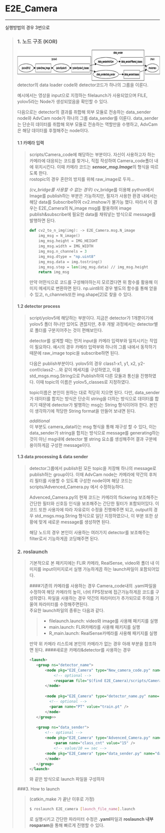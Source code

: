 # E2E_Camera

---

실행방법의 경우 3번으로
> 
> ### 1. 노드 구조 (KOR)
> <img src="scripts/images/rosgraph.png" height="100px"></img><br/>
> detector의 data loader code와 detector코드가 하나의 그룹을 이룬다.    
>     
> 예시에서는 영상을 input으로 지정하는 filelaunch가 사용되었으며 FILE, yolov5라는 Node가 생성되었음을 확인할 수 있다.     
>     
> 다음으로는 detector의 결과를 취합해 외부 모듈로 전송하는 data_sender node와 AdvCam node가 하나의 그룹 data_sender를 이룬다.
> data_sender는 단순히 데이터를 취합해 외부 모듈로 전송하는 역할만을 수행하고, AdvCam은 해당 데이터를 후철해주는 node이다.
> #### 1.1 카메라 입력
>> scripts/Camera_code에 해당하는 부분이다. 자신이 사용하고자 하는 카메라에 대응되는 코드를 찾거나, 직접 작성하여 Camera_code폴더 내에
>> 위치시킨다.
>> 이때 카메라 코드는 ***sensor_msg.Image***의 형식을 따르도록 한다.    
> rostopic의 경우 혼란의 방지를 위헤 raw_image로 두자...
>> 
>> *(cv_bridge를 사용할 수 없는 경우)* cv_bridge를 이용해 python에서 Image를 publish하는 부분은 가능하지만, 필자가 사용한 환경 내에서는 해당 data를 Subscribe하여 cv2.imshow가 불가능 했다.
>> 따라서 이 경우는 E2E_Camera의 N_image msg를 활용하여 image publish&subscribe에 필요한 data를 채워넣는 방식으로 message를 발행하면 된다.
>> ``` python
>> def cv2_to_n_img(img): -> E2E_Camera.msg.N_image
>>     img_msg = N_image()
>>     img_msg.height = IMG_HEIGHT
>>     img_msg.width = IMG_WIDTH
>>     img_msg.n_channels = 3
>>     img_msg.dtype = "np.uint8"
>>     img_msg.data = img.tostring()
>>     img_msg.step = len(img_msg.data) // img_msg.height
>>     return img_msg
>> ```
>> 만약 어떤식으로 코드를 구성해야하는지 모르겠다면 위 함수를 활용해 이미지 메세지로 변환하면 된다.
>> np.uint8의 경우 별도의 함수를 통해 얻을 수 있고, n_channels또한 img.shape[2]로 찾을 수 있다.
>> 
> #### 1.2 detector process
>> script/yolov5에 해당하는 부분이다. 지금은 detector가 1개뿐이기에 yolov5 폴더 하나만 있어도 괜찮지만, 추후 개발 과정에서는 
> detector별로 폴더를 구분지어주는 것이 편해보인다.    
>>    
>> detector를 설계할 때는 먼저 input을 카메라 입력부와 일치시키는 작업이 필요하다. 예시의 경우 카메라 입력부와 하나의 그룹 내에서 동작하기 때문에 
> raw_image topic을 subscribe하면 된다.
>>  
>> 다음은 publish부분이다. yolov5의 경우 class1-x1, y1, x2, y2-conf/class2-...와 같이 메세지를 구성하였고, 이를 std_msgs.msg.String으로
> Publish하여 다른 모듈과 통신을 진행하였다. 이때 topic의 이름은 yolov5_classes로 지정하였다.
>>    
>> topic이름은 본인이 원하는 대로 적당히 지으면 된다. 다만, data_sender가 데이터를 합치는 방식은 단순히 string을 더하는 방식으로 데이터를 합치기
> 때문에 detector가 발행하는 msg는 String 형식이어야 한다. 본인이 생각하기에 적당한 String format을 만들어 보내면 된다.
>>    
>> *additional*     
> 이 부분도 camera_data라는 msg 형식을 통해 재구성 할 수 있다, 이는 data_sender가 string을 합치는 방식으로 message를 generating하는 것이 아닌
> msg내에 detector 별 string 요소를 생성해주어 결과 구분에 용이하게끔 구성한 message이다.  
> #### 1.3 data processing & data sender
>> detector그룹에서 publish된 모든 topic을 저장해 하나의 message로 publish하는 group이다. 이때 AdvCam node는 카메라에 약간의 후처리 필터를
> 사용할 수 있도록 구성한 node이며 해당 코드는 scripts/Advenced_Camera.py 에서 수정하능하다.
>>    
>> Advenced_Camera.py의 현재 코드는 카메라의 flickering 보조해주는 간단한 필터와 신호등 인식을 보조해주는 간단한 필터가 포함되어있다.
> 이 코드 또한 사용자에 따라 자유로이 수정을 진행해주면 되고, output의 경우 std_msgs.msg.String 형식으로 일단 지정하였으나, 이 부분 또한
> 상황에 맞게 새로운 message를 생성하면 된다.
>>    
>> 해당 노드의 경우 본인이 사용하는 여러가지 detector를 보조해주는 filter로서 기능하게끔 코딩해주면 된다.
> ### 2. roslaunch
>> 기본적으로 본 패키지에는 FLIR 카메라, RealSense, video와 폴더 내 이미지를 input이미지로서 실행 가능하게끔 하는 launch파일이
> 포함되어있다.
>>      
>> ####기존의 카메라를 사용하는 경우
>> Camera_code내의 .yaml파일을 수정하여 해당 카메라의 높이, 너비 FPS정보에 접근가능하게끔 코드를 구성하였다. 파일을 사용하는 경우 약간의 파라미터가
> 추가되므로 주의를 기울여 파라미터를 수정해주면된다.    
> 주요한 launch파일의 종류는 다음과 같다.    
>>>- filelaunch.launch: video와 image를 사용해 패키지를 실행    
>>>- main.launch: FLIR카메라를 사용해 패키지를 실행
>>>- R_main.launch: RealSense카메라를 사용해 패키지를 실행    
>>
>> 만약 위 카메라 리스트에 본인의 카메라가 없는 경우 아래 부분을 참조하면 된다.
>> ####새로운 카메라&detector를 사용하는 경우
>> ```xml
>> <launch>
>>    <group ns="detector_name">
>>        <node pkg="E2E_Camera" type="New_camera_code.py" name="camera_name">
>>            <!-- optional -->
>>            <rosparam file="$(find E2E_Camera)/scripts/Camera_code/New_camera_code.yaml" command="load" />
>>        </node>
>>
>>        <node pkg="E2E_Camera" type="detector_name.py" name="detector_name">
>>          <!-- optional -->
>>	        <param name="PT" value="train.pt" />
>>        </node>
>>    </group>>
>>
>>    <group ns="data_sender">
>>        <!-- optional -->
>>        <node pkg="E2E_Camera" type="Advenced_Camera.py" name="AdvCam" output="screen"/>
>>            <param name="class_cnt" value="15" />
>>            <!-- value/10 == sec -->
>>        <node pkg="E2E_Camera" type="data_sender.py" name="data_sender">
>>        </node>
>>    </group>
>> </launch>
>>```
>> 와 같은 방식으로 launch 파일을 구성하자
> 
> ###3. How to launch
>> (catkin_make 가 끝난 이후로 가정)
>> ```bash
>> $ roslaunch E2E_camera [launch_file_name].launch
>> ```
>> 로 실행시키고 간단한 파라미터 수정은 **.yaml**파일과 **roslaunch 내부 rosparam**을 통해 빠르게 진행할 수 있다. 
